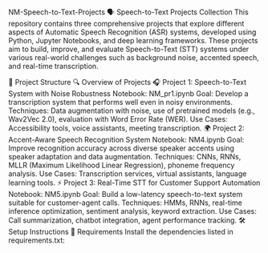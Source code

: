 NM-Speech-to-Text-Projects
🗣️ Speech-to-Text Projects Collection
This repository contains three comprehensive projects that explore different aspects of Automatic Speech Recognition (ASR) systems, developed using Python, Jupyter Notebooks, and deep learning frameworks. These projects aim to build, improve, and evaluate Speech-to-Text (STT) systems under various real-world challenges such as background noise, accented speech, and real-time transcription.

📁 Project Structure
🔍 Overview of Projects
🎧 Project 1: Speech-to-Text System with Noise Robustness
Notebook: NM_pr1.ipynb
Goal: Develop a transcription system that performs well even in noisy environments.
Techniques: Data augmentation with noise, use of pretrained models (e.g., Wav2Vec 2.0), evaluation with Word Error Rate (WER).
Use Cases: Accessibility tools, voice assistants, meeting transcription.
🌍 Project 2: Accent-Aware Speech Recognition System
Notebook: NM4.ipynb
Goal: Improve recognition accuracy across diverse speaker accents using speaker adaptation and data augmentation.
Techniques: CNNs, RNNs, MLLR (Maximum Likelihood Linear Regression), phoneme frequency analysis.
Use Cases: Transcription services, virtual assistants, language learning tools.
⚡ Project 3: Real-Time STT for Customer Support Automation
Notebook: NM5.ipynb
Goal: Build a low-latency speech-to-text system suitable for customer-agent calls.
Techniques: HMMs, RNNs, real-time inference optimization, sentiment analysis, keyword extraction.
Use Cases: Call summarization, chatbot integration, agent performance tracking.
🛠️ Setup Instructions
🔧 Requirements
Install the dependencies listed in requirements.txt:
